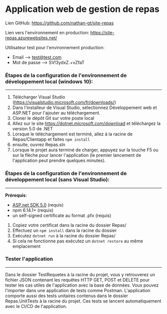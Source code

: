 # Application web de gestion de repas

Lien GitHub: https://github.com/nathan-gt/site-repas

Lien vers l'environnement en production: https://site-repas.azurewebsites.net/

Utilisateur test pour l'environnement production: 
- Email --> test@test.com
- Mot de passe  --> SV!3ydxZ.+vZfaT

### Étapes de la configuration de l'environnement de développement local (windows 10):
------------------------------------------------------
1. Télécharger Visual Studio (https://visualstudio.microsoft.com/fr/downloads/)
2. Dans l'installeur de Visual Studio, sélectionnez Développement web et ASP.NET pour l'ajouter au téléchargement.
3. Cloner le dépôt Git sur votre poste local
4. Allez sur le site https://dotnet.microsoft.com/download et téléchargez la version 5.0 de .NET
5. Lorsque le téléchargement est terminé, allez à la racine de Repas/Clientapp et faites `npm install`
5. ensuite, ouvrez Repas.sln
6. Lorsque le projet aura terminé de charger, appuyez sur la touche F5 ou sur la flèche pour lancer l'application (le premier lancement de l'application peut prendre quelques minutes).

### Étapes de la configuration de l'environnement de développement local (sans Visual Studio):
------------------------------------------------------
**Prérequis**: 
- [ASP.net SDK 5.0](https://dotnet.microsoft.com/en-us/download/dotnet/5.0) (requis)
- npm 6.14.1+ (requis)
- un self-signed certificate au format .pfx (requis)
1. Copiez votre certificat dans la racine du dossier Repas/
2. Effectuez un `npm install` dans la racine du dossier 
3. Exécutez `dotnet run` à  la racine du dossier Repas/
4. Si cela ne fonctionne pas exécutez un `dotnet restore` au même emplacement
 
### Tester l'application
------------------------------------------------------
Dans le dossier TestRequetes à la racine du projet, vous y retrouverez un fichier JSON contenant les requêtes HTTP GET, POST et DELETE pour tester les cas utiles de l'application avec la base de données. Vous pouvez l'importer dans une application de tests comme Postman. L'application comporte aussi des tests unitaires contenus dans le dossier Repas.UnitTests à la racine du projet. Ces tests se lancent automatiquement avec le CI/CD de l'application.
